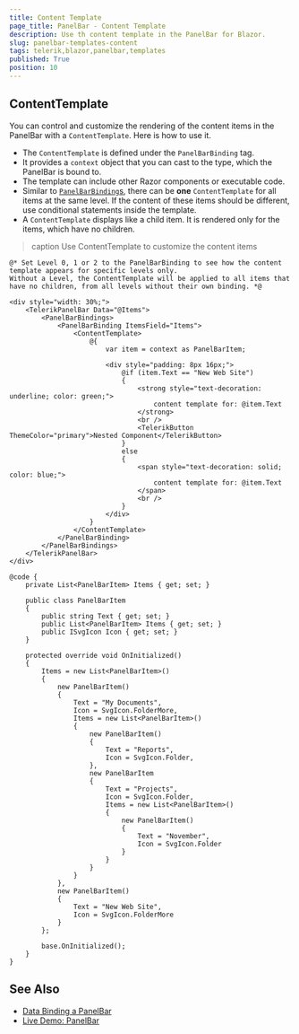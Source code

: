 ```yaml
---
title: Content Template
page_title: PanelBar - Content Template
description: Use th content template in the PanelBar for Blazor.
slug: panelbar-templates-content
tags: telerik,blazor,panelbar,templates
published: True
position: 10
---
```


## ContentTemplate

You can control and customize the rendering of the content items in the PanelBar with a `ContentTemplate`. Here is how to use it.

* The `ContentTemplate` is defined under the `PanelBarBinding` tag.
* It provides a `context` object that you can cast to the type, which the PanelBar is bound to.
* The template can include other Razor components or executable code.
* Similar to [`PanelBarBinding`s](slug:panelbar-data-binding-overview), there can be **one** `ContentTemplate` for all items at the same level. If the content of these items should be different, use conditional statements inside the template.
* A `ContentTemplate` displays like a child item. It is rendered only for the items, which have no children.

>caption Use ContentTemplate to customize the content items

````RAZOR
@* Set Level 0, 1 or 2 to the PanelBarBinding to see how the content template appears for specific levels only.
Without a Level, the ContentTemplate will be applied to all items that have no children, from all levels without their own binding. *@

<div style="width: 30%;">
    <TelerikPanelBar Data="@Items">
        <PanelBarBindings>
            <PanelBarBinding ItemsField="Items">
                <ContentTemplate>
                    @{
                        var item = context as PanelBarItem;

                        <div style="padding: 8px 16px;">
                            @if (item.Text == "New Web Site")
                            {
                                <strong style="text-decoration: underline; color: green;">
                                    content template for: @item.Text
                                </strong>
                                <br />
                                <TelerikButton ThemeColor="primary">Nested Component</TelerikButton>
                            }
                            else
                            {
                                <span style="text-decoration: solid; color: blue;">
                                    content template for: @item.Text
                                </span>
                                <br />
                            }
                        </div>
                    }
                </ContentTemplate>
            </PanelBarBinding>
        </PanelBarBindings>
    </TelerikPanelBar>
</div>

@code {
    private List<PanelBarItem> Items { get; set; }

    public class PanelBarItem
    {
        public string Text { get; set; }
        public List<PanelBarItem> Items { get; set; }
        public ISvgIcon Icon { get; set; }
    }

    protected override void OnInitialized()
    {
        Items = new List<PanelBarItem>()
        {
            new PanelBarItem()
            {
                Text = "My Documents",
                Icon = SvgIcon.FolderMore,
                Items = new List<PanelBarItem>()
                {
                    new PanelBarItem()
                    {
                        Text = "Reports",
                        Icon = SvgIcon.Folder,
                    },
                    new PanelBarItem
                    {
                        Text = "Projects",
                        Icon = SvgIcon.Folder,
                        Items = new List<PanelBarItem>()
                        {
                            new PanelBarItem()
                            {
                                Text = "November",
                                Icon = SvgIcon.Folder
                            }
                        }
                    }
                }
            },
            new PanelBarItem()
            {
                Text = "New Web Site",
                Icon = SvgIcon.FolderMore
            }
        };

        base.OnInitialized();
    }
}
````

## See Also

  * [Data Binding a PanelBar](slug:panelbar-data-binding-overview)
  * [Live Demo: PanelBar](https://demos.telerik.com/blazor-ui/panelbar/overview)
